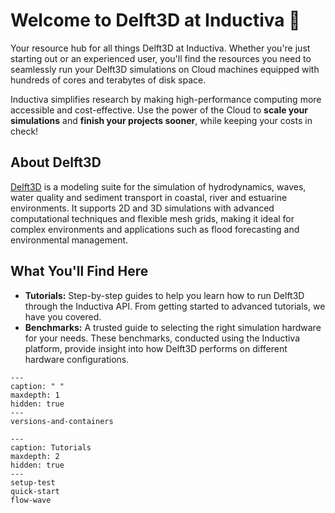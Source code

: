 # Welcome to Delft3D at Inductiva 🌊
Your resource hub for all things Delft3D at Inductiva. Whether you're just
starting out or an experienced user, you'll find the resources you need to
seamlessly run your Delft3D simulations on Cloud machines equipped with hundreds
of cores and terabytes of disk space.

Inductiva simplifies research by making high-performance computing more
accessible and cost-effective. Use the power of the Cloud to
**scale your simulations** and **finish your projects sooner**, while keeping
your costs in check!

## About Delft3D
[Delft3D](https://oss.deltares.nl/web/delft3d) is a modeling suite for the simulation of hydrodynamics, 
waves, water quality and sediment transport in coastal, river and estuarine environments. 
It supports 2D and 3D simulations with advanced computational techniques and flexible mesh grids, 
making it ideal for complex environments and applications such as flood forecasting and environmental management.

## What You'll Find Here
- **Tutorials:** Step-by-step guides to help you learn how to run Delft3D through
the Inductiva API. From getting started to advanced tutorials, we have you covered.
- **Benchmarks:** A trusted guide to selecting the right simulation hardware for
your needs. These benchmarks, conducted using the Inductiva platform, provide
insight into how Delft3D performs on different hardware configurations.


```{toctree}
---
caption: " "
maxdepth: 1
hidden: true
---
versions-and-containers
```

```{toctree}
---
caption: Tutorials
maxdepth: 2
hidden: true
---
setup-test
quick-start
flow-wave
```

